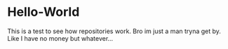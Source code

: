 # Hello-World
This is a test to see how repositories work.
Bro im just a man tryna get by. Like I have no money but whatever...
